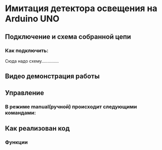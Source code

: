 # Имитация детектора освещения на Arduino UNO

## Подключение и схема собранной цепи
### Как подключить:


Сюда надо схему..............

## Видео демонстрация работы


## Управление


### В режиме manual(ручной) происходит следующими командами:

## Как реализован код
### Функции 
